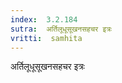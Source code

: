 ```yaml
---
index:  3.2.184
sutra:  अर्तिलूधूसूखनसहचर इत्रः
vritti:  samhita 
---
```


अर्तिलूधूसूखनसहचर इत्रः

